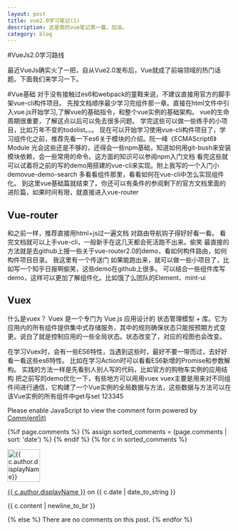 ```yaml
---
layout: post
title: vue2.0学习笔记(1)
description: 这是我的vue笔记第一篇，加油。
category: blog
---
```


#VueJs2.0学习路线

最近VueJs确实火了一把，自从Vue2.0发布后，Vue就成了前端领域的热门话题。下面我们来学习一下。
 

#Vue基础
对于没有接触过es6和webpack的童鞋来说，不建议直接用官方的脚手架vue-cli构件项目。
先按文档顺序最少学习完组件那一章。直接在html文件中引入vue.js开始学习,了解vue的基础指令，和整个vue实例的基础架构。
vue的生命周期很重要，了解这点以后可以免去很多问题。
学完这些可以做一些练手的小项目，比如万年不变的todolist。。。
现在可以开始学习使用vue-cli构件项目了，学习组件化之前，推荐先看一下es6关于模块的介绍。阮一峰《ECMAScript6》 Module
光会这些还是不够的，还得会一些npm基础，知道如何用git-bush来安装模块依赖，会一些常用的命令。这方面的知识可以参阅npm入门文档
看完这些就可以试着将之前的写的demo用搭建的vue-cli来实现。附上我写的一个入门小demovue-demo-search
多看看组件那里，看看如何在vue-cli中怎么实现组件化。
到这里vue基础篇就结束了。你还可以有条件的参阅剩下的官方文档里面的进阶篇，如果时间有限，就直接进入vue-router
 
 
## Vue-router
和之前一样，推荐直接用html+js过一遍文档
对路由导航钩子得好好看一看。
看完文档就可以上手vue-cli，一般新手在这几天都会死活跑不出来。偷笑
最直接的方法就是去github上搜一些关于vue-router2.0的demo，看如何构件路由，如何构件项目目录。
我这里有一个传送门
如果能跑出来，就可以做一些小项目了，比如写一个知乎日报啊偷笑，这些demo在github上很多。
可以结合一些组件库写demo，这样可以更加了解组件化。比如饿了么团队的Element、mint-ui
 
 
## Vuex
什么是vuex？
Vuex 是一个专门为 Vue.js 应用设计的 状态管理模型 + 库。它为应用内的所有组件提供集中式存储服务，其中的规则确保状态只能按预期方式变更。说白了就是控制应用的一些全局状态。状态改变了，对应的视图也会改变。
 
在学习Vuex时，会有一些ES6特性，当遇到这些时，最好不要一带而过，去好好看一看这些es6特性。
比如在学习Action时可以看看ES6新增的Promise和参数解构。
实践的方法一样是先看别人别人写的代码，比如官方的购物车实例的应用结构
把之前写的demo优化一下，有些地方可以用用vuex
vuex主要是用来对不同组件间进行通信，它构建了一个Vue实例的全局数据与方法，这些数据与方法可以在该Vue实例的所有组件中get与set
123345


<noscript>Please enable JavaScript to view the comment form powered by <a href="https://commentit.io/">Comm(ent|it)</a></noscript>
<div id="commentit"></div>
<script type="text/javascript">
  /** CONFIGURATION VARIABLES **/
  var commentitUsername = 'ioloveuu';
  var commentitRepo = 'ioloveuu/ioloveuu.github.io';
  var commentitPath = '{{ page.path }}';

  /** DON'T EDIT FOLLOWING LINES **/
  (function() {
      var commentit = document.createElement('script');
      commentit.type = 'text/javascript';
      commentit.async = true;
      commentit.src = 'https://commentit.io/static/embed/dist/commentit.js';
      (document.getElementsByTagName('head')[0] || document.getElementsByTagName('body')[0]).appendChild(commentit);
  })();
</script>
  {%if page.comments %}
  {% assign sorted_comments = (page.comments | sort: 'date') %}
{% endif %}
{% for c in sorted_comments %}
  <div class="media">
    <div class="media-left">
      <img src="{{ c.author.picture }}" alt="{{ c.author.displayName}}" height="73" width="73">
    </div>
    <div class="media-body">
      <p class="text-muted">
        <a href="{{ c.author.url }}">{{ c.author.displayName }}</a>
        on {{ c.date | date_to_string }}
      </p>
      <p>{{ c.content | newline_to_br }}</p>
    </div>
  </div>
{% else %}
  There are no comments on this post.
{% endfor %}
